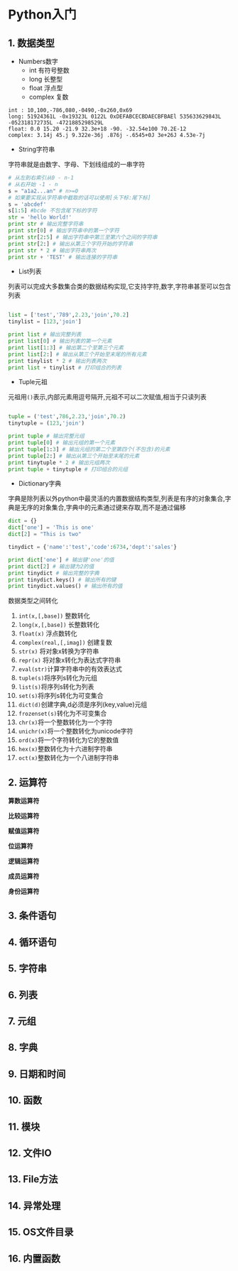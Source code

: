 # Python入门

## 1. 数据类型

- Numbers数字
    - int 有符号整数
    - long 长整型
    - float 浮点型
    - complex 复数
```
int : 10,100,-786,080,-0490,-0x260,0x69
long: 51924361L -0x19323L 0122L 0xDEFABCECBDAECBFBAEl 535633629843L  -052318172735L	-4721885298529L
float: 0.0 15.20 -21.9 32.3e+18 -90. -32.54e100 70.2E-12
complex: 3.14j 45.j 9.322e-36j .876j -.6545+0J 3e+26J 4.53e-7j
```   
- String字符串

字符串就是由数字、字母、下划线组成的一串字符

```python
# 从左到右索引从0 - n-1
# 从右开始 -1 - n
s = "a1a2...an" # n>=0
# 如果要实现从字符串中截取的话可以使用[头下标:尾下标]
s = 'abcdef'
s[1:5] #bcde 不包含尾下标的字符
str = 'hello World!'
print str # 输出完整字符串
print str[0] # 输出字符串中的第一个字符
print str[2:5] # 输出字符串中第三至第六个之间的字符串
print str[2:] # 输出从第三个字符开始的字符串
print str * 2 # 输出字符串两次
print str + 'TEST' # 输出连接的字符串
```

- List列表

列表可以完成大多数集合类的数据结构实现,它支持字符,数字,字符串甚至可以包含列表

```python

list = ['test','789',2.23,'join',70.2]
tinylist = [123,'join']

print list # 输出完整列表
print list[0] # 输出列表的第一个元素
print list[1:3] # 输出第二个至第三个元素
print list[2:] # 输出从第三个开始至末尾的所有元素
print tinylist * 2 # 输出列表两次
print list + tinylist # 打印组合的列表
```

- Tuple元祖

元祖用`()`表示,内部元素用逗号隔开,元祖不可以二次赋值,相当于只读列表

```python

tuple = ('test',786,2.23,'join',70.2)
tinytuple = (123,'join')

print tuple # 输出完整元组
print tuple[0] # 输出元组的第一个元素
print tuple[1:3] # 输出元组的第二个至第四个(不包含)的元素
print tuple[2:] # 输出从第三个开始至末尾的元素
print tinytuple * 2 # 输出元组两次
print tuple + tinytuple # 打印组合的元组

```
- Dictionary字典

字典是除列表以外python中最灵活的内置数据结构类型,列表是有序的对象集合,字典是无序的对象集合,字典中的元素通过键来存取,而不是通过偏移

```python
dict = {}
dict['one'] = 'This is one'
dict[2] = "This is two"

tinydict = {'name':'test','code':6734,'dept':'sales'}

print dict['one'] # 输出键'one'的值
print dict[2] # 输出键为2的值
print tinydict # 输出完整的字典
print tinydict.keys() # 输出所有的键
print tinydict.values() # 输出所有的值
```


数据类型之间转化

1. `int(x,[,base])` 整数转化
2. `long(x,[,base])` 长整数转化
3. `float(x)` 浮点数转化
4. `complex(real,[,imag])` 创建复数
5. `str(x)` 将对象x转换为字符串
6. `repr(x)` 将对象x转化为表达式字符串
7. `eval(str)`计算字符串中的有效表达式
8. `tuple(s)`将序列s转化为元组
9. `list(s)`将序列s转化为列表
10. `set(s)`将序列s转化为可变集合
11. `dict(d)`创建字典,d必须是序列(key,value)元组
12. `frozenset(s)`转化为不可变集合
13. `chr(x)`将一个整数转化为一个字符
14. `unichr(x)`将一个整数转化为unicode字符
15. `ord(x)`将一个字符转化为它的整数值
16. `hex(x)`整数转化为十六进制字符串
17. `oct(x)`整数转化为一个八进制字符串

## 2. 运算符

**算数运算符**

**比较运算符**

**赋值运算符**

**位运算符**

**逻辑运算符**

**成员运算符**

**身份运算符**

## 3. 条件语句

## 4. 循环语句

## 5. 字符串

## 6. 列表

## 7. 元组

## 8. 字典

## 9. 日期和时间

## 10. 函数

## 11. 模块

## 12. 文件IO

## 13. File方法

## 14. 异常处理

## 15. OS文件目录

## 16. 内置函数


